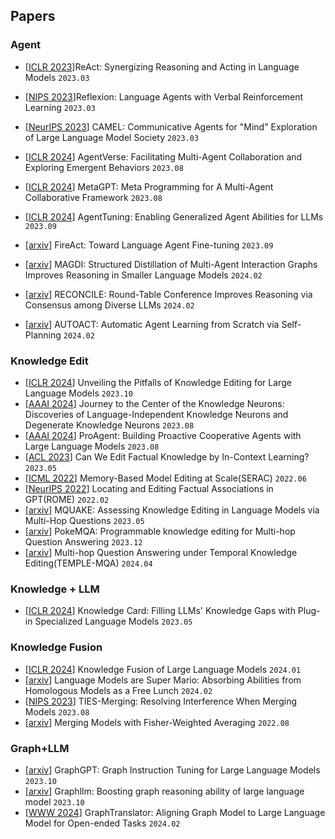 ##  Papers

### Agent
- \[[ICLR 2023](https://arxiv.org/abs/2210.03629)\]ReAct: Synergizing Reasoning and Acting in Language Models `2023.03`
- \[[NIPS 2023](https://arxiv.org/abs/2303.11366)\]Reflexion: Language Agents with Verbal Reinforcement Learning `2023.03`
- \[[NeurIPS 2023](https://arxiv.org/abs/2303.17760)\] CAMEL: Communicative Agents for "Mind" Exploration of Large Language Model Society `2023.03`
- \[[ICLR 2024](https://arxiv.org/abs/2308.10848)\] AgentVerse: Facilitating Multi-Agent Collaboration and Exploring Emergent Behaviors `2023.08`
- \[[ICLR 2024](https://arxiv.org/abs/2308.00352)\] MetaGPT: Meta Programming for A Multi-Agent Collaborative Framework `2023.08`
- \[[ICLR 2024](https://arxiv.org/abs/2310.12823)\] AgentTuning: Enabling Generalized Agent Abilities for LLMs `2023.09`
- \[[arxiv](https://arxiv.org/abs/2310.05915)\] FireAct: Toward Language Agent Fine-tuning `2023.09`

- \[[arxiv](https://arxiv.org/abs/2402.01620)\] MAGDI: Structured Distillation of Multi-Agent Interaction Graphs Improves Reasoning in Smaller Language Models `2024.02`
- \[[arxiv](https://arxiv.org/abs/2309.13007)\] RECONCILE: Round-Table Conference Improves Reasoning via Consensus among Diverse LLMs `2024.02`
- \[[arxiv](https://arxiv.org/abs/2401.05268)\] AUTOACT: Automatic Agent Learning from Scratch via Self-Planning  `2024.02`


### Knowledge Edit
- \[[ICLR 2024](https://arxiv.org/abs/2310.02129)\] Unveiling the Pitfalls of Knowledge Editing for Large Language Models `2023.10`
- \[[AAAI 2024](https://arxiv.org/abs/2308.13198)\] Journey to the Center of the Knowledge Neurons: Discoveries of Language-Independent Knowledge Neurons and Degenerate Knowledge Neurons `2023.08`
- \[[AAAI 2024](https://arxiv.org/abs/2308.11339)\] ProAgent: Building Proactive Cooperative Agents with Large Language Models `2023.08`
- \[[ACL 2023](https://arxiv.org/abs/2305.12740)\] Can We Edit Factual Knowledge by In-Context Learning? `2023.05`
- \[[ICML 2022](https://arxiv.org/abs/2206.06520)\] Memory-Based Model Editing at Scale(SERAC) `2022.06`
- \[[NeurIPS 2022](https://arxiv.org/abs/2202.05262)\] Locating and Editing Factual Associations in GPT(ROME) `2022.02`
- \[[arxiv](https://arxiv.org/abs/2305.14795)\] MQUAKE: Assessing Knowledge Editing in Language Models via Multi-Hop Questions `2023.05`
- \[[arxiv](https://arxiv.org/abs/2312.15194)\] PokeMQA: Programmable knowledge editing for Multi-hop Question Answering `2023.12`
- \[[arxiv](https://arxiv.org/abs/2404.00492)\] Multi-hop Question Answering under Temporal Knowledge Editing(TEMPLE-MQA) `2024.04`

### Knowledge + LLM
- \[[ICLR 2024](https://arxiv.org/abs/2305.09955)\] Knowledge Card: Filling LLMs' Knowledge Gaps with Plug-in Specialized Language Models `2023.05`

### Knowledge Fusion

- \[[ICLR 2024](https://arxiv.org/abs/2401.10491)\] Knowledge Fusion of Large Language Models  `2024.01`
- \[[arxiv](https://arxiv.org/abs/2311.03099)\] Language Models are Super Mario: Absorbing Abilities from Homologous Models as a Free Lunch `2024.02`
- \[[NIPS 2023](https://arxiv.org/abs/2306.01708)\] TIES-Merging: Resolving Interference When Merging Models `2023.08`
- \[[arxiv](https://arxiv.org/abs/2111.09832v2)\] Merging Models with Fisher-Weighted Averaging `2022.08`


### Graph+LLM
- \[[arxiv](https://arxiv.org/pdf/2310.13023.pdf)\] GraphGPT: Graph Instruction Tuning for Large Language Models `2023.10`
- \[[arxiv](https://arxiv.org/pdf/2310.05845.pdf)\] Graphllm: Boosting graph reasoning ability of large language model `2023.10`
- \[[WWW 2024](https://arxiv.org/pdf/2402.07197.pdf)\] GraphTranslator: Aligning Graph Model to Large Language Model for Open-ended Tasks `2024.02`

